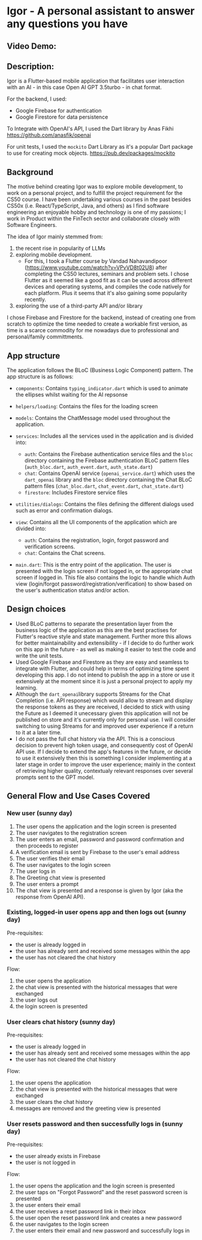 # Igor - A personal assistant to answer any questions you have
## Video Demo:  <URL HERE>
## Description:
Igor is a Flutter-based mobile application that facilitates user interaction with an AI - in this case Open AI GPT 3.5turbo - in chat format.

For the backend, I used:
- Google Firebase for authentication
- Google Firestore for data persistence

To Integrate with OpenAI's API, I used the Dart library by Anas Fikhi
https://github.com/anasfik/openai

For unit tests, I used the `mockito` Dart Library as it's a popular Dart package to use for creating mock objects.
https://pub.dev/packages/mockito


## Background
The motive behind creating Igor was to explore mobile development, to work on a personal project, and to fulfill the project requirement for the CS50 course. I have been undertaking various courses in the past besides CS50x (i.e. React/TypeScript, Java, and others) as I find software engineering an enjoyable hobby and technology is one of my passions; I work in Product within the FinTech sector and collaborate closely with Software Engineers.

The idea of Igor mainly stemmed from:
1. the recent rise in popularity of LLMs
1. exploring mobile development.
   - For this, I took a Flutter course by Vandad Nahavandipoor (https://www.youtube.com/watch?v=VPvVD8t02U8) after completing the CS50 lectures, seminars and problem sets. I chose Flutter as it seemed like a good fit as it can be used across different devices and operating systems, and compiles the code natively for each platform. Plus it seems that it's also gaining some popularity recently.
1. exploring the use of a third-party API and/or library

I chose Firebase and Firestore for the backend, instead of creating one from scratch to optimize the time needed to create a workable first version, as time is a scarce commodity for me nowadays due to professional and personal/family committments.

## App structure
The application follows the BLoC (Business Logic Component) pattern. The app structure is as follows:
- `components`: Contains `typing_indicator.dart` which is used to animate the ellipses whilst waiting for the AI repsonse
- `helpers/loading`: Contains the files for the loading screen
- `models`: Contains the ChatMessage model used throughout the application.
- `services`: Includes all the services used in the application and is divided into:
  - `auth`: Contains the Firebase authentication service files and the `bloc` directory containing the Firebase authentication BLoC pattern files (`auth_bloc.dart`, `auth_event.dart`, `auth_state.dart`)
  - `chat`: Contains OpenAI service (`openai_service.dart`) which uses the `dart_openai` library and the `bloc` directory containing the Chat BLoC pattern files (`chat_bloc.dart`, `chat_event.dart`, `chat_state.dart`)
  - `firestore`: Includes Firestore service files
- `utilities/dialogs`: Contains the files defining the different dialogs used such as error and confirmation dialogs.
- `view`: Contains all the UI components of the application which are divided into:
  - `auth`: Contains the registration, login, forgot password and verification screens.
  - `chat`: Contains the Chat screens.

- `main.dart`: This is the entry point of the application. The user is presented with the login screen if not logged in, or the appropriate chat screen if logged in. This file also contains the logic to handle which Auth view (login/forgot password/registration/verification) to show based on the user's authentication status and/or action.

## Design choices
- Used BLoC patterns to separate the presentation layer from the business logic of the application as this are the best practises for Flutter's reactive style and state management. Further more this allows for better maintainability and extensibility - if I decide to do further work on this app in the future - as well as making it easier to test the code and write the unit tests.
- Used Google Firebase and Firestore as they are easy and seamless to integrate with Flutter, and could help in terms of optimizing time spent developing this app. I do not intend to publish the app in a store or use it extensively at the moment since it is just a personal project to apply my learning.
- Although the `dart_openai`library supports Streams for the Chat Completion (i.e. API response) which would allow to stream and display the response tokens as they are received, I decided to stick with using the Future as I deemed it unecessary given this application will not be published on store and it's currently only for personal use. I will consider switching to using Streams for and improved user experience if a return to it at a later time.
- I do not pass the full chat history via the API. This is a conscious decision to prevent high token usage, and consequently cost of OpenAI API use. If I decide to extend the app's features in the future, or decide to use it extensively then this is something I consider implementing at a later stage in order to improve the user experience; mainly in the context of retrieving higher quality, contextualy relevant responses over several prompts sent to the GPT model.

## General Flow and Use Cases Covered
### New user (sunny day)
1. The user opens the application and the login screen is presented
1. The user navigates to the registration screen
1. The user enters an email, password and password confirmation and then proceeds to register
1. A verification email is sent by Firebase to the user's email address
1. The user verifies their email
1. The user navigates to the login screen
1. The user logs in
1. The Greeting chat view is presented
1. The user enters a prompt
1. The chat view is presented and a response is given by Igor (aka the response from OpenAI API).

### Existing, logged-in user opens app and then logs out (sunny day)
Pre-requisites:
- the user is already logged in
- the user has already sent and received some messages within the app
- the user has not cleared the chat history

Flow:
1. the user opens the application
1. the chat view is presented with the historical messages that were exchanged
1. the user logs out
1. the login screen is presented

### User clears chat history (sunny day)
Pre-requisites:
- the user is already logged in
- the user has already sent and received some messages within the app
- the user has not cleared the chat history

Flow:
1. the user opens the application
1. the chat view is presented with the historical messages that were exchanged
1. the user clears the chat history
1. messages are removed and the greeting view is presented

### User resets password and then successfully logs in (sunny day)
Pre-requisites:
- the user already exists in Firebase
- the user is not logged in

Flow:
1. the user opens the application and the login screen is presented
1. the user taps on "Forgot Password" and the reset password screen is presented
1. the user enters their email
1. the user receives a reset password link in their inbox
1. the user open the reset password link and creates a new password
1. the user navigates to the login screen
1. the user enters their email and new password and successfully logs in
